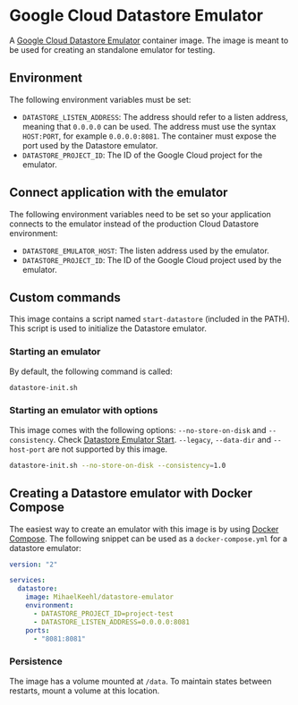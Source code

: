 # Google Cloud Datastore Emulator

A [Google Cloud Datastore Emulator](https://cloud.google.com/datastore/docs/tools/datastore-emulator/) container image. The image is meant to be used for creating an standalone emulator for testing.

## Environment

The following environment variables must be set:

- `DATASTORE_LISTEN_ADDRESS`: The address should refer to a listen address, meaning that `0.0.0.0` can be used. The address must use the syntax `HOST:PORT`, for example `0.0.0.0:8081`. The container must expose the port used by the Datastore emulator.
- `DATASTORE_PROJECT_ID`: The ID of the Google Cloud project for the emulator.

## Connect application with the emulator

The following environment variables need to be set so your application connects to the emulator instead of the production Cloud Datastore environment:

- `DATASTORE_EMULATOR_HOST`: The listen address used by the emulator.
- `DATASTORE_PROJECT_ID`: The ID of the Google Cloud project used by the emulator.

## Custom commands

This image contains a script named `start-datastore` (included in the PATH). This script is used to initialize the Datastore emulator.

### Starting an emulator

By default, the following command is called:

```sh
datastore-init.sh
```
### Starting an emulator with options

This image comes with the following options: `--no-store-on-disk` and `--consistency`. Check [Datastore Emulator Start](https://cloud.google.com/sdk/gcloud/reference/beta/emulators/datastore/start). `--legacy`, `--data-dir` and `--host-port` are not supported by this image.

```sh
datastore-init.sh --no-store-on-disk --consistency=1.0
```

## Creating a Datastore emulator with Docker Compose

The easiest way to create an emulator with this image is by using [Docker Compose](https://docs.docker.com/compose). The following snippet can be used as a `docker-compose.yml` for a datastore emulator:

```YAML
version: "2"

services:
  datastore:
    image: MihaelKeehl/datastore-emulator
    environment:
      - DATASTORE_PROJECT_ID=project-test
      - DATASTORE_LISTEN_ADDRESS=0.0.0.0:8081
    ports:
      - "8081:8081"
```

### Persistence

The image has a volume mounted at `/data`. To maintain states between restarts, mount a volume at this location.
